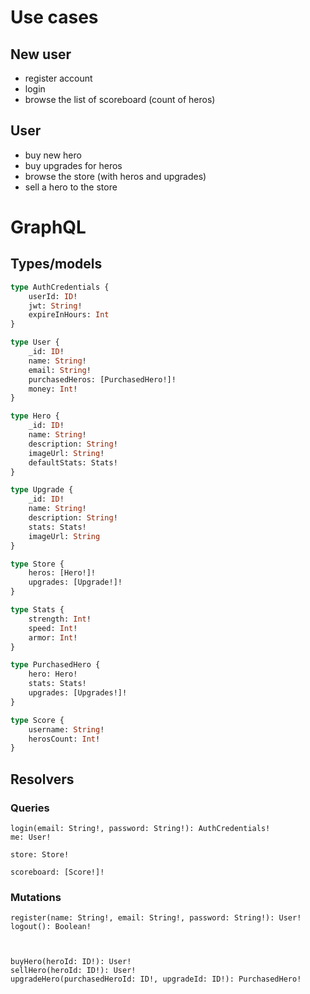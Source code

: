 # Use cases

## New user
* register account
* login
* browse the list of scoreboard (count of heros)

## User
* buy new hero
* buy upgrades for heros
* browse the store (with heros and upgrades)
* sell a hero to the store

# GraphQL
## Types/models
```graphql
type AuthCredentials {
    userId: ID!
    jwt: String!
    expireInHours: Int
}

type User {
    _id: ID!
    name: String!
    email: String!
    purchasedHeros: [PurchasedHero!]!
    money: Int!
}

type Hero {
    _id: ID!
    name: String!
    description: String!
    imageUrl: String!
    defaultStats: Stats!
}

type Upgrade {
    _id: ID!
    name: String!
    description: String!
    stats: Stats!
    imageUrl: String
}

type Store {
    heros: [Hero!]!
    upgrades: [Upgrade!]!
}

type Stats {
    strength: Int!
    speed: Int!
    armor: Int!
}

type PurchasedHero {
    hero: Hero!
    stats: Stats!
    upgrades: [Upgrades!]!
}

type Score {
    username: String!
    herosCount: Int!
}
```
## Resolvers
### Queries
```
login(email: String!, password: String!): AuthCredentials!
me: User!

store: Store!

scoreboard: [Score!]!
```

### Mutations
``` 
register(name: String!, email: String!, password: String!): User!
logout(): Boolean!



buyHero(heroId: ID!): User!
sellHero(heroId: ID!): User!
upgradeHero(purchasedHeroId: ID!, upgradeId: ID!): PurchasedHero!


```